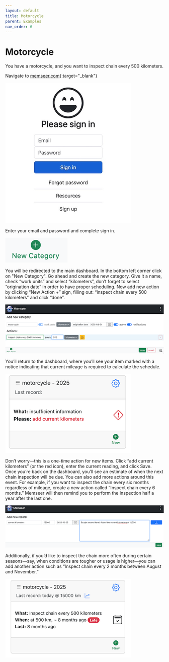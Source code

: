 ```yaml
---
layout: default 
title: Motorcycle
parent: Examples
nav_order: 6
---
```


# Motorcycle

You have a motorcycle, and you want to inspect chain every 500 kilometers.

Navigate to [memseer.com](https://memseer.com){:target="_blank"}

![](../../assets/images/guides/sign_up/signin.jpg)

Enter your email and password and complete sign in. 

![](../../assets/images/examples/motorcycle/add_new_category.jpg)

You will be redirected to the main dashboard. In the bottom left corner click on "New Category". Go ahead and create the new category. Give it a name, check “work units” and select “kilometers”, don’t forget to select “origination date” in order to have proper scheduling. Now add new action by clicking “New Action +” sign, filling out: “inspect chain every 500 kilometers” and click “done”.

![](../../assets/images/examples/motorcycle/new_action.png)

You’ll return to the dashboard, where you’ll see your item marked with a notice indicating that current mileage is required to calculate the schedule.

![](../../assets/images/examples/motorcycle/insufficient_info.png)

Don’t worry—this is a one-time action for new items. Click “add current kilometers” (or the red icon), enter the current reading, and click Save. Once you’re back on the dashboard, you’ll see an estimate of when the next chain inspection will be due.
You can also add more actions around this event. For example, if you want to inspect the chain every six months regardless of mileage, create a new action called “Inspect chain every 6 months.” Memseer will then remind you to perform the inspection half a year after the last one.

![](../../assets/images/examples/motorcycle/current_km.png)

Additionally, if you’d like to inspect the chain more often during certain seasons—say, when conditions are tougher or usage is higher—you can add another action such as “Inspect chain every 2 months between August and November.”

![](../../assets/images/examples/motorcycle/dashboard.png)
